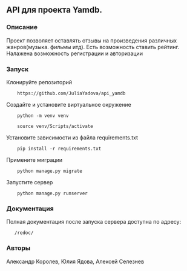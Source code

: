 ## API  для проекта Yamdb.
### Описание
Проект позволяет оставлять отзывы на произведения различных жанров(музыка. фильмы итд). Есть возможность ставить рейтинг. Налажена возможность регистрации и авторизации

### Запуск
Клонируйте репозиторий
```
    https://github.com/JuliaYadova/api_yamdb
```
Создайте и установите виртуальное окружение
```
    python -m venv venv
```
```
    source venv/Scripts/activate
```
Установите зависимости из файла requirements.txt
```
    pip install -r requirements.txt
```
Примените миграции
```
    python manage.py migrate
```

Запустите сервер
```
    python manage.py runserver
```
### Документация
Полная документация после запуска сервера доступна по адресу:
```
   /redoc/
```
### Авторы
Александр Королев, Юлия Ядова, Алексей Селезнев


